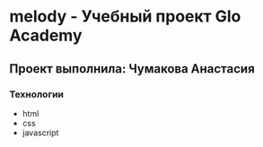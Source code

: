 # melody - Учебный проект Glo Academy
## Проект выполнила: Чумакова Анастасия

### Технологии
- html
- css
- javascript
